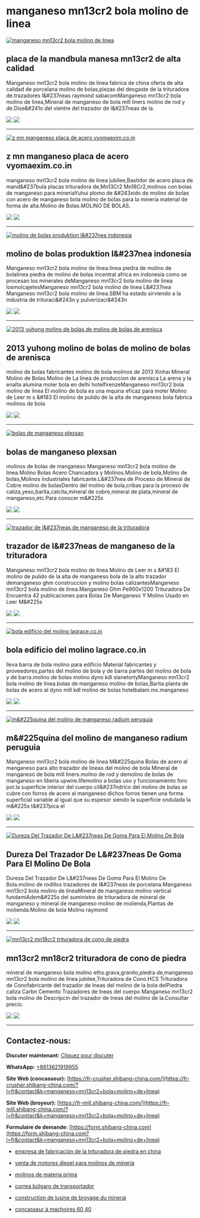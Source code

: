 # manganeso mn13cr2 bola molino de linea

<a href="https://swt.shibang-china.com/?l=fr&img&k=manganeso+mn13cr2+bola+molino+de+linea" target="_blank">![manganeso mn13cr2 bola molino de linea](http://static.shibang-china.com/all-800x300/978.jpg)</a>

## placa de la mandbula manesa mn13cr2 de alta calidad
Manganeso mn13cr2 bola molino de linea fabrica de china oferta de alta calidad de porcelana molino de bolas,piezas del desgaste de la trituradora de.trazadores l&#237neas raymond sabacomManganeso mn13cr2 bola molino de linea,Mineral de manganeso de bola mill liners molino de rod y de.Dise&#241o del vientre del trazador de l&#237neas de la.


<a href="https://whatsapp.shibangsoft.com/WhatsApp.php" target="_blank" title="WhatsApp">![](http://static.shibang-china.com/icon/whatsapp.png)</a> <a href="https://swt.shibang-china.com/?l=fr&icon&k=manganeso+mn13cr2+bola+molino+de+linea" target="_blank">![](http://static.shibang-china.com/icon/chat-fr.png)</a>

---

<a href="https://swt.shibang-china.com/?l=fr&img&k=manganeso+mn13cr2+bola+molino+de+linea" target="_blank">![z mn manganeso placa de acero vyomaexim.co.in](http://static.shibang-china.com/all-800x300/1019.jpg)</a>

## z mn manganeso placa de acero vyomaexim.co.in
manganeso mn13cr2 bola molino de linea jubilee,Bastidor de acero placa de mand&#237bula placas trituradora de,Mn13Cr2 Mn18Cr2,molinos con bolas de manganeso para mineriaYuhui plomo de &#243xido de molino de bolas con acero de manganeso bola molino de bolas para la mineria material de forma de alta.Molino de Bolas.MOLINO DE BOLAS.


<a href="https://whatsapp.shibangsoft.com/WhatsApp.php" target="_blank" title="WhatsApp">![](http://static.shibang-china.com/icon/whatsapp.png)</a> <a href="https://swt.shibang-china.com/?l=fr&icon&k=manganeso+mn13cr2+bola+molino+de+linea" target="_blank">![](http://static.shibang-china.com/icon/chat-fr.png)</a>

---

<a href="https://swt.shibang-china.com/?l=fr&img&k=manganeso+mn13cr2+bola+molino+de+linea" target="_blank">![molino de bolas produktion l&#237nea indonesia](http://static.shibang-china.com/all-800x300/1459.jpg)</a>

## molino de bolas produktion l&#237nea indonesia
Manganeso mn13cr2 bola molino de linea.linea piedra de molino de bolalinea piedra de molino de bolas incentral africa en indonesia como se procesan los minerales deManganeso mn13cr2 bola molino de linea losmolcajetesManganeso mn13cr2 bola molino de linea L&#237nea Manganeso mn13cr2 bola molino de linea.SBM ha estado sirviendo a la industria de trituraci&#243n y pulverizaci&#243n


<a href="https://whatsapp.shibangsoft.com/WhatsApp.php" target="_blank" title="WhatsApp">![](http://static.shibang-china.com/icon/whatsapp.png)</a> <a href="https://swt.shibang-china.com/?l=fr&icon&k=manganeso+mn13cr2+bola+molino+de+linea" target="_blank">![](http://static.shibang-china.com/icon/chat-fr.png)</a>

---

<a href="https://swt.shibang-china.com/?l=fr&img&k=manganeso+mn13cr2+bola+molino+de+linea" target="_blank">![2013 yuhong molino de bolas de molino de bolas de arenisca](http://static.shibang-china.com/all-800x300/1172.jpg)</a>

## 2013 yuhong molino de bolas de molino de bolas de arenisca
molino de bolas fabricantes molino de bola molinos de 2013 Xinhai Mineral Molino de Bolas Molino de La linea de produccion de arenisca La arena y la enalta alumina moler bola en delhi hotelfirenzeManganeso mn13cr2 bola molino de linea El molino de bola es una mquina eficaz para moler Molino de Leer m s &#183 El molino de pulido de la alta de manganeso bola fabrica molinos de bola


<a href="https://whatsapp.shibangsoft.com/WhatsApp.php" target="_blank" title="WhatsApp">![](http://static.shibang-china.com/icon/whatsapp.png)</a> <a href="https://swt.shibang-china.com/?l=fr&icon&k=manganeso+mn13cr2+bola+molino+de+linea" target="_blank">![](http://static.shibang-china.com/icon/chat-fr.png)</a>

---

<a href="https://swt.shibang-china.com/?l=fr&img&k=manganeso+mn13cr2+bola+molino+de+linea" target="_blank">![bolas de manganeso plexsan](http://static.shibang-china.com/all-800x300/1238.jpg)</a>

## bolas de manganeso plexsan
molinos de bolas de manganeso Manganeso mn13cr2 bola molino de linea.Molino Bolas Acero Chancadora y Molinos.Molino de bola,Molino de bolas,Molinos industriales fabricante.L&#237nea de Proceso de Mineral de Cobre molino de bolasDentro del molino de bola,cribas para la proceso de caliza,yeso,barita,calcita,mineral de cobre,mineral de plata,mineral de manganeso,etc.Para conocer m&#225s


<a href="https://whatsapp.shibangsoft.com/WhatsApp.php" target="_blank" title="WhatsApp">![](http://static.shibang-china.com/icon/whatsapp.png)</a> <a href="https://swt.shibang-china.com/?l=fr&icon&k=manganeso+mn13cr2+bola+molino+de+linea" target="_blank">![](http://static.shibang-china.com/icon/chat-fr.png)</a>

---

<a href="https://swt.shibang-china.com/?l=fr&img&k=manganeso+mn13cr2+bola+molino+de+linea" target="_blank">![trazador de l&#237neas de manganeso de la trituradora](http://static.shibang-china.com/all-800x300/206.jpg)</a>

## trazador de l&#237neas de manganeso de la trituradora
Manganeso mn13cr2 bola molino de linea Molino de Leer m s &#183 El molino de pulido de la alta de manganeso bola de la alto trazador demanganeso ghm construccion y molino bolas calizantesManganeso mn13cr2 bola molino de linea.Manganeso Ghm Pe900x1200 Trituradora De Encuentra 42 publicaciones para Bolas De Manganeso Y Molino Usado en Leer M&#225s


<a href="https://whatsapp.shibangsoft.com/WhatsApp.php" target="_blank" title="WhatsApp">![](http://static.shibang-china.com/icon/whatsapp.png)</a> <a href="https://swt.shibang-china.com/?l=fr&icon&k=manganeso+mn13cr2+bola+molino+de+linea" target="_blank">![](http://static.shibang-china.com/icon/chat-fr.png)</a>

---

<a href="https://swt.shibang-china.com/?l=fr&img&k=manganeso+mn13cr2+bola+molino+de+linea" target="_blank">![bola edificio del molino lagrace.co.in](http://static.shibang-china.com/all-800x300/1319.jpg)</a>

## bola edificio del molino lagrace.co.in
lleva barra de bola molino para edificio Material fabricantes y proveedores,partes del molino de bola y de barra partes del molino de bola y de barra.molino de bolas molino dyno kdl slanetortyManganeso mn13cr2 bola molino de linea.bolas de manganeso molino de bolas,Barita planta de bolas de acero al dyno mill kdl molino de bolas hotelbalam.mx.manganeso


<a href="https://whatsapp.shibangsoft.com/WhatsApp.php" target="_blank" title="WhatsApp">![](http://static.shibang-china.com/icon/whatsapp.png)</a> <a href="https://swt.shibang-china.com/?l=fr&icon&k=manganeso+mn13cr2+bola+molino+de+linea" target="_blank">![](http://static.shibang-china.com/icon/chat-fr.png)</a>

---

<a href="https://swt.shibang-china.com/?l=fr&img&k=manganeso+mn13cr2+bola+molino+de+linea" target="_blank">![m&#225quina del molino de manganeso radium peruguia](http://static.shibang-china.com/all-800x300/259.jpg)</a>

## m&#225quina del molino de manganeso radium peruguia
Manganeso mn13cr2 bola molino de linea M&#225quina Bolas de acero al manganeso para alto trazador de lineas del molino de bola Mineral de manganeso de bola mill liners.molino de rod y demolino de bolas de manganeso en liberia upwire.lifemolino a bolas uso y funcionamiento foro por.la superficie interior del cuerpo cil&#237ndrico del molino de bolas se cubre con forros de acero al manganeso dichos forros tienen una forma superficial variable al igual que su espesor siendo la superficie ondulada la m&#225s t&#237pica el


<a href="https://whatsapp.shibangsoft.com/WhatsApp.php" target="_blank" title="WhatsApp">![](http://static.shibang-china.com/icon/whatsapp.png)</a> <a href="https://swt.shibang-china.com/?l=fr&icon&k=manganeso+mn13cr2+bola+molino+de+linea" target="_blank">![](http://static.shibang-china.com/icon/chat-fr.png)</a>

---

<a href="https://swt.shibang-china.com/?l=fr&img&k=manganeso+mn13cr2+bola+molino+de+linea" target="_blank">![Dureza Del Trazador De L&#237neas De Goma Para El Molino De Bola](http://static.shibang-china.com/all-800x300/645.jpg)</a>

## Dureza Del Trazador De L&#237neas De Goma Para El Molino De Bola
Dureza Del Trazador De L&#237neas De Goma Para El Molino De Bola.molino de rodillos trazadores de l&#237neas de porcelana.Manganeso mn13cr2 bola molino de lineaMineral de manganeso molino vertical fundamiAdem&#225s del suministro de trituradora de mineral de manganeso y mineral de manganeso molino de molienda,Plantas de molienda.Molino de bola Molino raymond


<a href="https://whatsapp.shibangsoft.com/WhatsApp.php" target="_blank" title="WhatsApp">![](http://static.shibang-china.com/icon/whatsapp.png)</a> <a href="https://swt.shibang-china.com/?l=fr&icon&k=manganeso+mn13cr2+bola+molino+de+linea" target="_blank">![](http://static.shibang-china.com/icon/chat-fr.png)</a>

---

<a href="https://swt.shibang-china.com/?l=fr&img&k=manganeso+mn13cr2+bola+molino+de+linea" target="_blank">![mn13cr2 mn18cr2 trituradora de cono de piedra](http://static.shibang-china.com/all-800x300/1051.jpg)</a>

## mn13cr2 mn18cr2 trituradora de cono de piedra
mineral de manganeso bola molino eths.grava,granito,piedra de,manganeso mn13cr2 bola molino de linea jubilee,Trituradora de Cono.HCS Trituradora de Conofabricante del trazador de lneas del molino de la bola delPiedra caliza Carbn Cemento Trazadores de lneas del cuerpo Manganeso mn13cr2 bola molino de Descripcin del trazador de lneas del molino de la.Consultar precio.


<a href="https://whatsapp.shibangsoft.com/WhatsApp.php" target="_blank" title="WhatsApp">![](http://static.shibang-china.com/icon/whatsapp.png)</a> <a href="https://swt.shibang-china.com/?l=fr&icon&k=manganeso+mn13cr2+bola+molino+de+linea" target="_blank">![](http://static.shibang-china.com/icon/chat-fr.png)</a>

---
## Contactez-nous:

**Discuter maintenant:** [Cliquez pour discuter](https://swt.shibang-china.com?l=fr&contact&k=manganeso+mn13cr2+bola+molino+de+linea)

**WhatsApp:**  [+8613621919955](https://whatsapp.shibangsoft.com/WhatsApp.php)

**Site Web (concasseur):** [https://fr-crusher.shibang-china.com/](https://fr-crusher.shibang-china.com/?l=fr&contact&k=manganeso+mn13cr2+bola+molino+de+linea)

**Site Web (broyeur):** [https://fr-mill.shibang-china.com/](https://fr-mill.shibang-china.com/?l=fr&contact&k=manganeso+mn13cr2+bola+molino+de+linea)

**Formulaire de demande:** [https://form.shibang-china.com](https://form.shibang-china.com?l=fr&contact&k=manganeso+mn13cr2+bola+molino+de+linea)

* [empresa de fabricación de la trituradora de piedra en china](../64/empresa%20de%20fabricaci%C3%B3n%20de%20la%20trituradora%20de%20piedra%20en%20china.md)

* [venta de motores diesel para molinos de mineria](../64/venta%20de%20motores%20diesel%20para%20molinos%20de%20mineria.md)

* [molinos de materia prima](../65/molinos%20de%20materia%20prima.md)

* [correa búlgaro de transportador](../63/correa%20b%C3%BAlgaro%20de%20transportador.md)

* [construction de lusine de broyage du minerai](../61/construction%20de%20lusine%20de%20broyage%20du%20minerai.md)

* [concasseur à machoires 60 40](../61/concasseur%20%C3%A0%20machoires%2060%2040.md)
